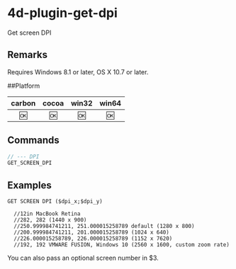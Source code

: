 # 4d-plugin-get-dpi
Get screen DPI

Remarks
---

Requires Windows 8.1 or later, OS X 10.7 or later.

##Platform

| carbon | cocoa | win32 | win64 |
|:------:|:-----:|:---------:|:---------:|
|🆗|🆗|🆗|🆗|

Commands
---

```c
// --- DPI
GET_SCREEN_DPI
```

Examples
---

```
GET SCREEN DPI ($dpi_x;$dpi_y)

  //12in MacBook Retina
  //282, 282 (1440 x 900)
  //250.999984741211, 251.000015258789 default (1280 x 800)
  //200.999984741211, 201.000015258789 (1024 x 640)
  //226.000015258789, 226.000015258789 (1152 x 7620)
  //192, 192 VMWARE FUSION, Windows 10 (2560 x 1600, custom zoom rate)
```

You can also pass an optional screen number in $3.
